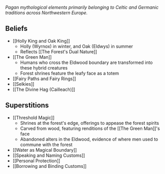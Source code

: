 *Pagan mythological elements primarily belonging to Celtic and Germanic traditions across Northwestern Europe.*
## Beliefs

- [[Holly King and Oak King]]
	- Holly (Wyrnox) in winter, and Oak (Eldwys) in summer
	- Reflects [[The Forest's Dual Nature]]
- [[The Green Man]]
	- Humans who cross the Eldwood boundary are transformed into these hybrid creatures
	- Forest shrines feature the leafy face as a totem
- [[Fairy Paths and Fairy Rings]]
- [[Selkies]]
- [[The Divine Hag (Cailleach)]]

## Superstitions

- [[Threshold Magic]]
	- Shrines at the forest's edge, offerings to appease the forest spirits
	- Carved from wood, featuring renditions of the [[The Green Man]]'s face
	- Abandoned alters in the Eldwood, evidence of where men used to commune with the forest
- [[Water as Magical Boundary]]
- [[Speaking and Naming Customs]]
- [[Personal Protection]]
- [[Borrowing and Binding Customs]]
